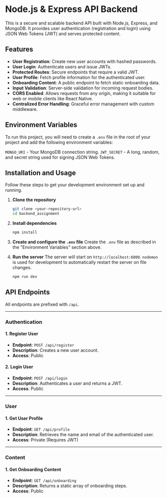 # Node.js & Express API Backend

This is a secure and scalable backend API built with Node.js, Express, and MongoDB. It provides user authentication (registration and login) using JSON Web Tokens (JWT) and serves protected content.

## Features

-   **User Registration**: Create new user accounts with hashed passwords.
-   **User Login**: Authenticate users and issue JWTs.
-   **Protected Routes**: Secure endpoints that require a valid JWT.
-   **User Profile**: Fetch profile information for the authenticated user.
-   **Onboarding Content**: A public endpoint to fetch static onboarding data.
-   **Input Validation**: Server-side validation for incoming request bodies.
-   **CORS Enabled**: Allows requests from any origin, making it suitable for web or mobile clients like React Native.
-   **Centralized Error Handling**: Graceful error management with custom middleware.

## Environment Variables

To run this project, you will need to create a `.env` file in the root of your project and add the following environment variables:

`MONGO_URI` - Your MongoDB connection string.
`JWT_SECRET` - A long, random, and secret string used for signing JSON Web Tokens.


## Installation and Usage

Follow these steps to get your development environment set up and running.

1.  **Clone the repository**
    ```bash
    git clone <your-repository-url>
    cd backend_assignment
    ```

2.  **Install dependencies**
    ```bash
    npm install
    ```

3.  **Create and configure the `.env` file**
    Create the `.env` file as described in the "Environment Variables" section above.

4.  **Run the server**
    The server will start on `http://localhost:6000`. `nodemon` is used for development to automatically restart the server on file changes.
    ```bash
    npm run dev
    ```

## API Endpoints

All endpoints are prefixed with `/api`.

---

### Authentication

#### 1. Register User

-   **Endpoint**: `POST /api/register`
-   **Description**: Creates a new user account.
-   **Access**: Public

#### 2. Login User

-   **Endpoint**: `POST /api/login`
-   **Description**: Authenticates a user and returns a JWT.
-   **Access**: Public

---

### User

#### 1. Get User Profile

-   **Endpoint**: `GET /api/profile`
-   **Description**: Retrieves the name and email of the authenticated user.
-   **Access**: Private (Requires JWT)


---

### Content

#### 1. Get Onboarding Content

-   **Endpoint**: `GET /api/onboarding`
-   **Description**: Returns a static array of onboarding steps.
-   **Access**: Public
